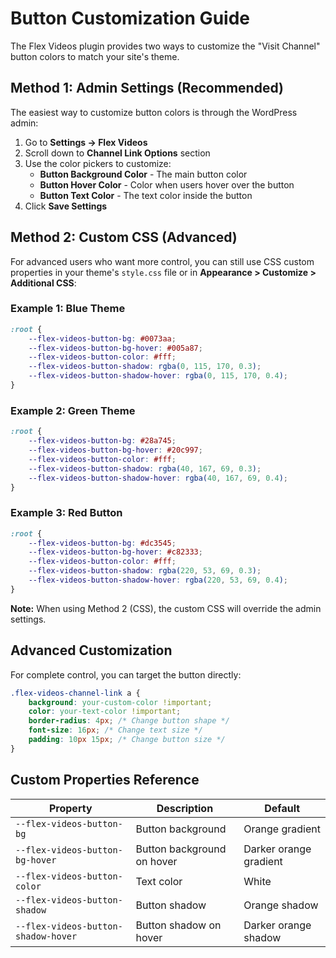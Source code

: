 # Button Customization Guide

The Flex Videos plugin provides two ways to customize the "Visit Channel" button colors to match your site's theme.

## Method 1: Admin Settings (Recommended)

The easiest way to customize button colors is through the WordPress admin:

1. Go to **Settings → Flex Videos**
2. Scroll down to **Channel Link Options** section
3. Use the color pickers to customize:
   - **Button Background Color** - The main button color
   - **Button Hover Color** - Color when users hover over the button
   - **Button Text Color** - The text color inside the button
4. Click **Save Settings**

## Method 2: Custom CSS (Advanced)

For advanced users who want more control, you can still use CSS custom properties in your theme's `style.css` file or in **Appearance > Customize > Additional CSS**:

### Example 1: Blue Theme
```css
:root {
    --flex-videos-button-bg: #0073aa;
    --flex-videos-button-bg-hover: #005a87;
    --flex-videos-button-color: #fff;
    --flex-videos-button-shadow: rgba(0, 115, 170, 0.3);
    --flex-videos-button-shadow-hover: rgba(0, 115, 170, 0.4);
}
```

### Example 2: Green Theme
```css
:root {
    --flex-videos-button-bg: #28a745;
    --flex-videos-button-bg-hover: #20c997;
    --flex-videos-button-color: #fff;
    --flex-videos-button-shadow: rgba(40, 167, 69, 0.3);
    --flex-videos-button-shadow-hover: rgba(40, 167, 69, 0.4);
}
```

### Example 3: Red Button
```css
:root {
    --flex-videos-button-bg: #dc3545;
    --flex-videos-button-bg-hover: #c82333;
    --flex-videos-button-color: #fff;
    --flex-videos-button-shadow: rgba(220, 53, 69, 0.3);
    --flex-videos-button-shadow-hover: rgba(220, 53, 69, 0.4);
}
```

**Note:** When using Method 2 (CSS), the custom CSS will override the admin settings.

## Advanced Customization

For complete control, you can target the button directly:

```css
.flex-videos-channel-link a {
    background: your-custom-color !important;
    color: your-text-color !important;
    border-radius: 4px; /* Change button shape */
    font-size: 16px; /* Change text size */
    padding: 10px 15px; /* Change button size */
}
```

## Custom Properties Reference

| Property | Description | Default |
|----------|-------------|---------|
| `--flex-videos-button-bg` | Button background | Orange gradient |
| `--flex-videos-button-bg-hover` | Button background on hover | Darker orange gradient |
| `--flex-videos-button-color` | Text color | White |
| `--flex-videos-button-shadow` | Button shadow | Orange shadow |
| `--flex-videos-button-shadow-hover` | Button shadow on hover | Darker orange shadow |
